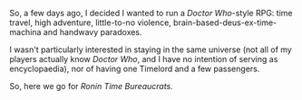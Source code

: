 So, a few days ago, I decided I wanted to run a _Doctor Who_-style RPG: time travel, high adventure, little-to-no violence, brain-based-deus-ex-time-machina and handwavy paradoxes.

I wasn't particularly interested in staying in the same universe \(not all of my players actually know _Doctor Who_, and I have no intention of serving as encyclopaedia\), nor of having one Timelord and a few passengers.

So, here we go for _Ronin Time Bureaucrats._

